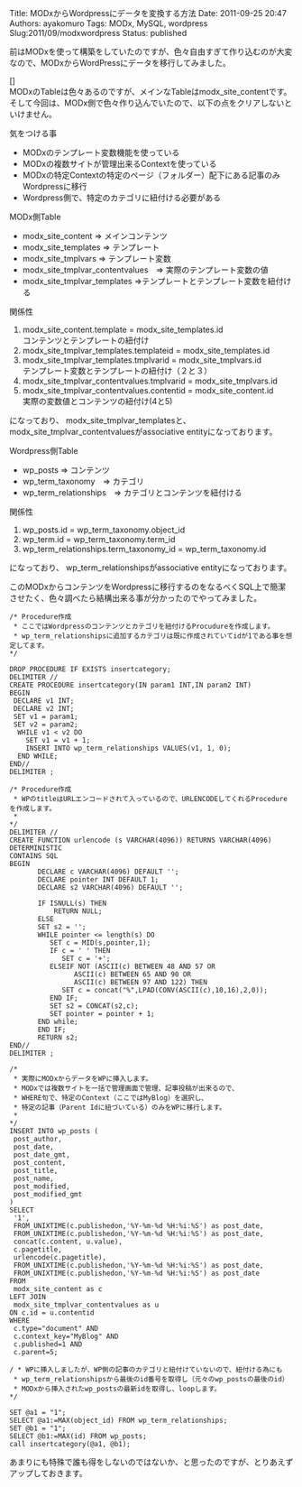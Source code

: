 Title: MODxからWordpressにデータを変換する方法
Date: 2011-09-25 20:47
Authors: ayakomuro
Tags:  MODx, MySQL, wordpress
Slug:2011/09/modxwordpress
Status: published

前はMODxを使って構築をしていたのですが、色々自由すぎて作り込むのが大変なので、MODxからWordPressにデータを移行してみました。  

[]  
MODxのTableは色々あるのですが、メインなTableはmodx_site_contentです。  
そして今回は、MODx側で色々作り込んでいたので、以下の点をクリアしないといけません。

気をつける事

-   MODxのテンプレート変数機能を使っている
-   MODxの複数サイトが管理出来るContextを使っている
-   MODxの特定Contextの特定のページ（フォルダー）配下にある記事のみWordpressに移行
-   Wordpress側で、特定のカテゴリに紐付ける必要がある

MODx側Table

-   modx_site_content => メインコンテンツ
-   modx_site_templates => テンプレート
-   modx_site_tmplvars => テンプレート変数
-   modx_site_tmplvar_contentvalues　=> 実際のテンプレート変数の値
-   modx_site_tmplvar_templates
    =>テンプレートとテンプレート変数を紐付ける

関係性

1.  modx_site_content.template = modx_site_templates.id  
   コンテンツとテンプレートの紐付け
2.  modx_site_tmplvar_templates.templateid = modx_site_templates.id
3.  modx_site_tmplvar_templates.tmplvarid = modx_site_tmplvars.id  
   テンプレート変数とテンプレートの紐付け（２と３）
4.  modx_site_tmplvar_contentvalues.tmplvarid =
    modx_site_tmplvars.id
5.  modx_site_tmplvar_contentvalues.contentid =
    modx_site_content.id  
   実際の変数値とコンテンツの紐付け(4と5)

になっており、
modx_site_tmplvar_templatesと、modx_site_tmplvar_contentvaluesがassociative
entityになっております。

Wordpress側Table

-   wp_posts => コンテンツ
-   wp_term_taxonomy　=> カテゴリ
-   wp_term_relationships　=> カテゴリとコンテンツを紐付ける

関係性

1.  wp_posts.id = wp_term_taxonomy.object_id
2.  wp_term.id = wp_term_taxonomy.term_id
3.  wp_term_relationships.term_taxonomy_id = wp_term_taxonomy.id

になっており、 wp_term_relationshipsがassociative
entityになっております。

このMODxからコンテンツをWordpressに移行するのをなるべくSQL上で簡潔させたく、色々調べたら結構出来る事が分かったのでやってみました。

    /* Procedure作成
     * ここではWordpressのコンテンツとカテゴリを紐付けるProcudureを作成します。
     * wp_term_relationshipsに追加するカテゴリは既に作成されていてidが1である事を想定してます。
    */

    DROP PROCEDURE IF EXISTS insertcategory;
    DELIMITER //
    CREATE PROCEDURE insertcategory(IN param1 INT,IN param2 INT)
    BEGIN
     DECLARE v1 INT;
     DECLARE v2 INT;
     SET v1 = param1;
     SET v2 = param2;
      WHILE v1 < v2 DO
        SET v1 = v1 + 1;
        INSERT INTO wp_term_relationships VALUES(v1, 1, 0);
      END WHILE;
    END//
    DELIMITER ;

    /* Procedure作成
     * WPのtitleはURLエンコードされて入っているので、URLENCODEしてくれるProcedureを作成します。
     *
    */
    DELIMITER //
    CREATE FUNCTION urlencode (s VARCHAR(4096)) RETURNS VARCHAR(4096)
    DETERMINISTIC
    CONTAINS SQL
    BEGIN
           DECLARE c VARCHAR(4096) DEFAULT '';
           DECLARE pointer INT DEFAULT 1;
           DECLARE s2 VARCHAR(4096) DEFAULT '';

           IF ISNULL(s) THEN
               RETURN NULL;
           ELSE
           SET s2 = '';
           WHILE pointer <= length(s) DO
              SET c = MID(s,pointer,1);
              IF c = ' ' THEN
                 SET c = '+';
              ELSEIF NOT (ASCII(c) BETWEEN 48 AND 57 OR
                    ASCII(c) BETWEEN 65 AND 90 OR
                    ASCII(c) BETWEEN 97 AND 122) THEN
                 SET c = concat("%",LPAD(CONV(ASCII(c),10,16),2,0));
              END IF;
              SET s2 = CONCAT(s2,c);
              SET pointer = pointer + 1;
           END while;
           END IF;
           RETURN s2;
    END//
    DELIMITER ;

    /*
     * 実際にMODxからデータをWPに挿入します。
     * MODxでは複数サイトを一括で管理画面で管理、記事投稿が出来るので、
     * WHERE句で、特定のContext（ここではMyBlog）を選択し、
     * 特定の記事（Parent Idに紐づいている）のみをWPに移行します。
     *
    */
    INSERT INTO wp_posts (
     post_author,
     post_date,
     post_date_gmt,
     post_content,
     post_title,
     post_name,
     post_modified,
     post_modified_gmt
    )
    SELECT
     '1',
     FROM_UNIXTIME(c.publishedon,'%Y-%m-%d %H:%i:%S') as post_date,
     FROM_UNIXTIME(c.publishedon,'%Y-%m-%d %H:%i:%S') as post_date,
     concat(c.content, u.value),
     c.pagetitle,
     urlencode(c.pagetitle),
     FROM_UNIXTIME(c.publishedon,'%Y-%m-%d %H:%i:%S') as post_date,
     FROM_UNIXTIME(c.publishedon,'%Y-%m-%d %H:%i:%S') as post_date
    FROM
     modx_site_content as c
    LEFT JOIN
     modx_site_tmplvar_contentvalues as u
    ON c.id = u.contentid
    WHERE
     c.type="document" AND
     c.context_key="MyBlog" AND
     c.published=1 AND
     c.parent=5;

    / * WPに挿入しましたが、WP側の記事のカテゴリと紐付けていないので、紐付ける為にも
     * wp_term_relationshipsから最後のid番号を取得し（元々のwp_postsの最後のid）
     * MODxから挿入されたwp_postsの最新idを取得し、loopします。
    */

    SET @a1 = "1";
    SELECT @a1:=MAX(object_id) FROM wp_term_relationships;
    SET @b1 = "1";
    SELECT @b1:=MAX(id) FROM wp_posts;
    call insertcategory(@a1, @b1);

あまりにも特殊で誰も得をしないのではないか、と思ったのですが、とりあえずアップしておきます。
